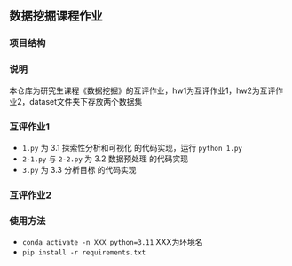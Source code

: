 ## 数据挖掘课程作业

### 项目结构

### 说明
本仓库为研究生课程《数据挖掘》的互评作业，hw1为互评作业1，hw2为互评作业2，dataset文件夹下存放两个数据集

### 互评作业1
- `1.py` 为 3.1 探索性分析和可视化 的代码实现，运行 `python 1.py`
- `2-1.py` 与 `2-2.py` 为 3.2 数据预处理 的代码实现
- `3.py` 为 3.3 分析目标 的代码实现

### 互评作业2

### 使用方法
- `conda activate -n XXX python=3.11` XXX为环境名
- `pip install -r requirements.txt`

